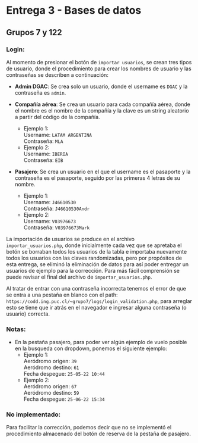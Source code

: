 # Entrega 3 - Bases de datos  
## Grupos 7 y 122

### Login:

Al momento de presionar el botón de ```importar usuarios```, se crean tres tipos de usuario, donde
el procedimiento para crear los nombres de usuario y las contraseñas se describen a continuación:

* **Admin DGAC**: Se crea solo un usuario, donde el username es ```DGAC``` y la contraseña es ```admin```.
* **Compañía aérea**: Se crea un usuario para cada compañía aérea, donde el nombre es el nombre de la compañía y la clave es un string aleatorio a partir del código de la compañía.
    * Ejemplo 1:\
        Username: ```LATAM ARGENTINA```\
        Contraseña: ```MLA```
    * Ejemplo 2:\
        Username: ```IBERIA```\
        Contraseña: ```EIB```

* **Pasajero**: Se crea un usuario en el que el username es el pasaporte y la contraseña es el pasaporte, seguido por las primeras 4 letras de su nombre.
    * Ejemplo 1:\
        Username: ```J46610530```\
        Contraseña: ```J46610530Andr```
    * Ejemplo 2:\
        Username: ```V03976673```\
        Contraseña: ```V03976673Mark```

La importación de usuarios se produce en el archivo ```importar_usuarios.php```, donde inicialmente cada vez que se apretaba el botón se borraban todos los usuarios de la tabla e importaba nuevamente todos los usuarios con las claves randomizadas, pero por propósitos de esta entrega, se eliminó la eliminación de datos para así poder entregar un usuarios de ejemplo para la corrección. Para más fácil comprensión se puede revisar el final del archivo de ```importar_usuarios.php```.  

Al tratar de entrar con una contraseña incorrecta tenemos el error de que se entra a una pestaña en blanco con el path: ```https://codd.ing.puc.cl/~grupo7/logs/login_validation.php```, para arreglar esto se tiene que ir atrás en el navegador e ingresar alguna contraseña (o usuario) correcta.  

### Notas:

* En la pestaña pasajero, para poder ver algún ejemplo de vuelo posible en la busqueda con dropdown, ponemos el siguiente ejemplo:
    * Ejemplo 1:\
        Aeródromo origen: ```39```\
        Aeródromo destino: ```61```\
        Fecha despegue: ```25-05-22 10:44```
    * Ejemplo 2:\
        Aeródromo origen: ```67```\
        Aeródromo destino: ```59```\
        Fecha despegue: ```25-06-22 15:34```



### No implementado:

Para facilitar la corrección, podemos decir que no se implementó el procedimiento almacenado del botón de reserva de la pestaña de pasajero.
